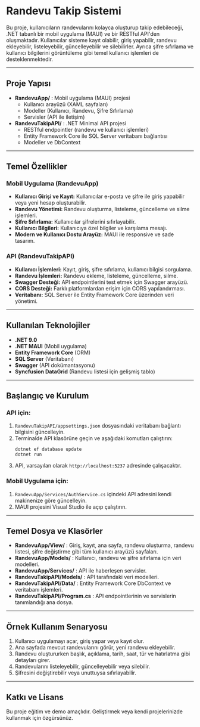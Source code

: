 # Randevu Takip Sistemi

Bu proje, kullanıcıların randevularını kolayca oluşturup takip edebileceği, .NET tabanlı bir mobil uygulama (MAUI) ve bir RESTful API'den oluşmaktadır. Kullanıcılar sisteme kayıt olabilir, giriş yapabilir, randevu ekleyebilir, listeleyebilir, güncelleyebilir ve silebilirler. Ayrıca şifre sıfırlama ve kullanıcı bilgilerini görüntüleme gibi temel kullanıcı işlemleri de desteklenmektedir.

---

## Proje Yapısı

- **RandevuApp/** : Mobil uygulama (MAUI) projesi
  - Kullanıcı arayüzü (XAML sayfaları)
  - Modeller (Kullanıcı, Randevu, Şifre Sıfırlama)
  - Servisler (API ile iletişim)
- **RandevuTakipAPI/** : .NET Minimal API projesi
  - RESTful endpointler (randevu ve kullanıcı işlemleri)
  - Entity Framework Core ile SQL Server veritabanı bağlantısı
  - Modeller ve DbContext

---

## Temel Özellikler

### Mobil Uygulama (RandevuApp)

- **Kullanıcı Girişi ve Kayıt:** Kullanıcılar e-posta ve şifre ile giriş yapabilir veya yeni hesap oluşturabilir.
- **Randevu Yönetimi:** Randevu oluşturma, listeleme, güncelleme ve silme işlemleri.
- **Şifre Sıfırlama:** Kullanıcılar şifrelerini sıfırlayabilir.
- **Kullanıcı Bilgileri:** Kullanıcıya özel bilgiler ve karşılama mesajı.
- **Modern ve Kullanıcı Dostu Arayüz:** MAUI ile responsive ve sade tasarım.

### API (RandevuTakipAPI)

- **Kullanıcı İşlemleri:** Kayıt, giriş, şifre sıfırlama, kullanıcı bilgisi sorgulama.
- **Randevu İşlemleri:** Randevu ekleme, listeleme, güncelleme, silme.
- **Swagger Desteği:** API endpointlerini test etmek için Swagger arayüzü.
- **CORS Desteği:** Farklı platformlardan erişim için CORS yapılandırması.
- **Veritabanı:** SQL Server ile Entity Framework Core üzerinden veri yönetimi.

---

## Kullanılan Teknolojiler

- **.NET 9.0**
- **.NET MAUI** (Mobil uygulama)
- **Entity Framework Core** (ORM)
- **SQL Server** (Veritabanı)
- **Swagger** (API dokümantasyonu)
- **Syncfusion DataGrid** (Randevu listesi için gelişmiş tablo)

---

## Başlangıç ve Kurulum

### API için:
1. `RandevuTakipAPI/appsettings.json` dosyasındaki veritabanı bağlantı bilgisini güncelleyin.
2. Terminalde API klasörüne geçin ve aşağıdaki komutları çalıştırın:
   ```
   dotnet ef database update
   dotnet run
   ```
3. API, varsayılan olarak `http://localhost:5237` adresinde çalışacaktır.

### Mobil Uygulama için:
1. `RandevuApp/Services/AuthService.cs` içindeki API adresini kendi makinenize göre güncelleyin.
2. MAUI projesini Visual Studio ile açıp çalıştırın.

---

## Temel Dosya ve Klasörler

- **RandevuApp/View/** : Giriş, kayıt, ana sayfa, randevu oluşturma, randevu listesi, şifre değiştirme gibi tüm kullanıcı arayüzü sayfaları.
- **RandevuApp/Models/** : Kullanıcı, randevu ve şifre sıfırlama için veri modelleri.
- **RandevuApp/Services/** : API ile haberleşen servisler.
- **RandevuTakipAPI/Models/** : API tarafındaki veri modelleri.
- **RandevuTakipAPI/Data/** : Entity Framework Core DbContext ve veritabanı işlemleri.
- **RandevuTakipAPI/Program.cs** : API endpointlerinin ve servislerin tanımlandığı ana dosya.

---

## Örnek Kullanım Senaryosu

1. Kullanıcı uygulamayı açar, giriş yapar veya kayıt olur.
2. Ana sayfada mevcut randevularını görür, yeni randevu ekleyebilir.
3. Randevu oluştururken başlık, açıklama, tarih, saat, tür ve hatırlatma gibi detayları girer.
4. Randevularını listeleyebilir, güncelleyebilir veya silebilir.
5. Şifresini değiştirebilir veya unuttuysa sıfırlayabilir.

---

## Katkı ve Lisans

Bu proje eğitim ve demo amaçlıdır. Geliştirmek veya kendi projelerinizde kullanmak için özgürsünüz. 